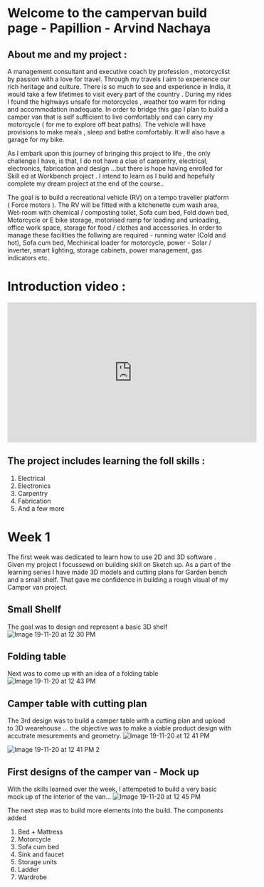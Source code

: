 # Welcome to the campervan build page - Papillion - Arvind Nachaya

## About me  and my project :

A management consultant and executive coach by profession , motorcyclist by passion with a love for travel. Through my travels I aim to experience our rich heritage and culture. There is so much to see and experience in India, it would take a few lifetimes to visit every part of the country .
During my rides I found the highways unsafe for motorcycles , weather too warm for riding and accommodation inadequate. In order to bridge this gap I plan to build a camper van that is self sufficient to live comfortably and can carry my motorcycle ( for me to explore off beat paths).
The vehicle will have provisions to make meals , sleep and bathe comfortably. It will also have a garage for my bike.

As I embark upon this journey of bringing this project to life , the only challenge I have, is that, I do not have a clue of carpentry, electrical, electronics, fabrication and design …but there is hope having enrolled for Skill ed at Workbench project . I intend to learn as  I build and hopefully complete my dream project at the end of the course..


The goal is to build a recreational vehicle (RV) on a tempo traveller platform ( Force motors ). The RV will be fitted with a kitchenette cum wash area, Wet-room with chemical / composting toilet, Sofa cum bed, Fold down bed, Motorcycle or E bike storage, motorised ramp for loading and unloading, office work space, storage for food / clothes and accessories. In order to manage these facilities the follwing are required - running water (Cold and hot), Sofa cum bed, Mechinical loader for motorcycle, power - Solar / inverter, smart lighting, storage cabinets, power management, gas indicators etc.

# Introduction video :
<iframe width="560" height="315" src="https://www.youtube.com/embed/9gcJL64XQMY" frameborder="0" allow="accelerometer; autoplay; clipboard-write; encrypted-media; gyroscope; picture-in-picture" allowfullscreen></iframe>

## The project includes learning the foll skills :
1. Electrical 
2. Electronics 
3. Carpentry 
4. Fabrication 
5. And a few more 

# Week 1 
The first week was dedicated to learn how to use 2D and 3D software . Given my project I focussewd on building skill on Sketch up. As a part of the learning series I have made 3D models and cutting plans for Garden bench and a small shelf. That gave me confidence in building a rough visual of my Camper van project.

## Small Shellf 
The goal was to design and represent a basic 3D shelf 
![Image 19-11-20 at 12 30 PM](https://user-images.githubusercontent.com/73225133/99636138-09d7c380-2a69-11eb-910c-ed701fa9d5c3.jpg)

## Folding table 
Next was to come up with an idea of a folding table
![Image 19-11-20 at 12 43 PM](https://user-images.githubusercontent.com/73225133/99637098-5e2f7300-2a6a-11eb-8425-0a873b9f17e8.jpg)

## Camper table with cutting plan
The 3rd design was to build a camper table with a cutting plan and upload to 3D wearehouse ... the objective was to make a viable product design with accutrate mesurements and geometry.
![Image 19-11-20 at 12 41 PM](https://user-images.githubusercontent.com/73225133/99637502-f3cb0280-2a6a-11eb-8137-7d5414bf1768.jpg)

![Image 19-11-20 at 12 41 PM 2](https://user-images.githubusercontent.com/73225133/99638094-c6328900-2a6b-11eb-8656-4e8e27e27371.jpg)

## First designs of the camper van - Mock up 
With the skills learned over the week, I attempeted to build a very basic mock up of the interior of the van...
![Image 19-11-20 at 12 45 PM](https://user-images.githubusercontent.com/73225133/99638583-72746f80-2a6c-11eb-8fe2-75f90e0e682a.jpg)

The next step was to build more elements into the build. The components added
1. Bed + Mattress
2. Motorcycle
3. Sofa cum bed
4. Sink and faucet
5. Storage units 
6. Ladder
7. Wardrobe

